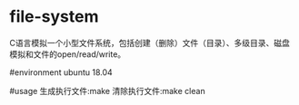 # file-system
C语言模拟一个小型文件系统，包括创建（删除）文件（目录）、多级目录、磁盘模拟和文件的open/read/write。

#environment
ubuntu 18.04

#usage
生成执行文件:make
清除执行文件:make clean
